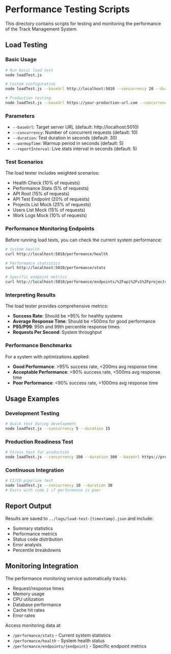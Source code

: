 # Performance Testing Scripts

This directory contains scripts for testing and monitoring the performance of the Track Management System.

## Load Testing

### Basic Usage

```bash
# Run basic load test
node loadTest.js

# Custom configuration
node loadTest.js --baseUrl http://localhost:5010 --concurrency 20 --duration 60

# Production testing
node loadTest.js --baseUrl https://your-production-url.com --concurrency 50 --duration 120
```

### Parameters

- `--baseUrl`: Target server URL (default: http://localhost:5010)
- `--concurrency`: Number of concurrent requests (default: 10)
- `--duration`: Test duration in seconds (default: 30)
- `--warmupTime`: Warmup period in seconds (default: 5)
- `--reportInterval`: Live stats interval in seconds (default: 5)

### Test Scenarios

The load tester includes weighted scenarios:

- Health Check (10% of requests)
- Performance Stats (5% of requests)
- API Root (15% of requests)
- API Test Endpoint (20% of requests)
- Projects List Mock (25% of requests)
- Users List Mock (15% of requests)
- Work Logs Mock (10% of requests)

### Performance Monitoring Endpoints

Before running load tests, you can check the current system performance:

```bash
# System health
curl http://localhost:5010/performance/health

# Performance statistics
curl http://localhost:5010/performance/stats

# Specific endpoint metrics
curl http://localhost:5010/performance/endpoints/%2Fapi%2Fv1%2Fprojects
```

### Interpreting Results

The load tester provides comprehensive metrics:

- **Success Rate**: Should be >95% for healthy systems
- **Average Response Time**: Should be <500ms for good performance
- **P95/P99**: 95th and 99th percentile response times
- **Requests Per Second**: System throughput

### Performance Benchmarks

For a system with optimizations applied:

- **Good Performance**: >95% success rate, <200ms avg response time
- **Acceptable Performance**: >90% success rate, <500ms avg response time
- **Poor Performance**: <90% success rate, >1000ms avg response time

## Usage Examples

### Development Testing
```bash
# Quick test during development
node loadTest.js --concurrency 5 --duration 15
```

### Production Readiness Test
```bash
# Stress test for production
node loadTest.js --concurrency 100 --duration 300 --baseUrl https://production-url.com
```

### Continuous Integration
```bash
# CI/CD pipeline test
node loadTest.js --concurrency 10 --duration 30
# Exits with code 1 if performance is poor
```

## Report Output

Results are saved to `../logs/load-test-[timestamp].json` and include:

- Summary statistics
- Performance metrics
- Status code distribution
- Error analysis
- Percentile breakdowns

## Monitoring Integration

The performance monitoring service automatically tracks:

- Request/response times
- Memory usage
- CPU utilization
- Database performance
- Cache hit rates
- Error rates

Access monitoring data at:
- `/performance/stats` - Current system statistics
- `/performance/health` - System health status
- `/performance/endpoints/{endpoint}` - Specific endpoint metrics